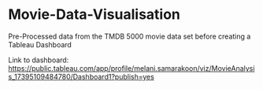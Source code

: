 # Movie-Data-Visualisation
Pre-Processed data from the TMDB 5000 movie data set before creating a Tableau Dashboard

Link to dashboard: https://public.tableau.com/app/profile/melani.samarakoon/viz/MovieAnalysis_17395109484780/Dashboard1?publish=yes
